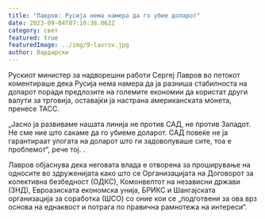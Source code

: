 ```yaml
---
title: "Лавров: Русија нема намера да го убие доларот"
date: 2023-09-04T07:10:38.062Z
category: свет
featured: true
featuredImage: ../img/9-lavrov.jpg
author: Вардарски
---
```

Рускиот министер за надворешни работи Сергеј Лавров во петокот коментираше дека Русија нема намера да ја разниша стабилноста на доларот поради предлозите на големите економии да користат други валути за трговија, оставајќи ја настрана американската монета, пренесе ТАСС.

„Јасно ја развиваме нашата линија не против САД, не против Западот. Не сме ние што сакаме да го убиеме доларот. САД повеќе не ја гарантираат улогата на доларот што ги задоволуваше сите, тоа е проблемот“, рече тој. .

Лавров објаснува дека неговата влада е отворена за проширување на односите во здруженијата како што се Организацијата на Договорот за колективна безбедност (ОДКС), Комонвелтот на независни држави (ЗНД), Евроазиската економска унија, БРИКС и Шангајската организација за соработка (ШСО) со оние кои се „подготвени за ова врз основа на еднаквост и потрага по правична рамнотежа на интереси“.